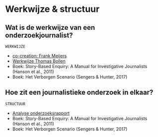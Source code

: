 # Werkwijze & structuur

## Wat is de werkwijze van een onderzoekjournalist?
  
`WERKWIJZE`

* [co-creation: Frank Meijers](https://jorik.gitbook.io/project-blauwdruk/research_methods/co-creation/werkwijze_frank-meijers)
* [Werkwijze Thomas Bollen](https://jorik.gitbook.io/project-blauwdruk/research_methods/interview/onderzoeksjournalist/werkwijze_thomas-bollen)
* Boek: Story-Based Enquiry: A Manual for Investigative Journalists (Hanson et al., 2011)
* Boek: Het Verborgen Scenario (Sengers & Hunter, 2017)

## Hoe zit een journalistieke onderzoek in elkaar?

  
`STRUCTUUR`
* [Analyse onderzoeksrapport](https://jorik.gitbook.io/project-blauwdruk/research_methods/analyse_content/onderzoeksrapport)
* Boek: Story-Based Enquiry: A Manual for Investigative Journalists (Hanson et al., 2011)
* Boek: Het Verborgen Scenario (Sengers & Hunter, 2017)


